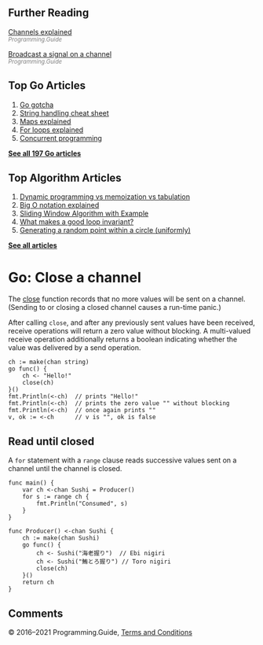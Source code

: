



## Further Reading

[Channels explained](channels-explained.html)  
<span style="color: grey; font-style: italic; font-size: smaller">Programming.Guide</span>

[Broadcast a signal on a channel](broadcast-channel.html)  
<span style="color: grey; font-style: italic; font-size: smaller">Programming.Guide</span>

## Top Go Articles

1.  [Go gotcha](go-gotcha.html)
2.  [String handling cheat sheet](string-functions-reference-cheat-sheet.html)
3.  [Maps explained](maps-explained.html)
4.  [For loops explained](for-loop.html)
5.  [Concurrent programming](go-concurrency-tutorial.html)

[**See all 197 Go articles**](index.html)



## Top Algorithm Articles

1.  [Dynamic programming vs memoization vs tabulation](../dynamic-programming-vs-memoization-vs-tabulation.html)
2.  [Big O notation explained](../big-o-notation-explained.html)
3.  [Sliding Window Algorithm with Example](../sliding-window-example.html)
4.  [What makes a good loop invariant?](../what-makes-a-good-loop-invariant.html)
5.  [Generating a random point within a circle (uniformly)](../random-point-within-circle.html)

[**See all articles**](../index.html)

# Go: Close a channel

The [close](https://golang.org/ref/spec#Close) function records that no more values will be sent on a channel. (Sending to or closing a closed channel causes a run-time panic.)

After calling `close`, and after any previously sent values have been received, receive operations will return a zero value without blocking. A multi-valued receive operation additionally returns a boolean indicating whether the value was delivered by a send operation.

    ch := make(chan string)
    go func() {
        ch <- "Hello!"
        close(ch)
    }()
    fmt.Println(<-ch)  // prints "Hello!"
    fmt.Println(<-ch)  // prints the zero value "" without blocking
    fmt.Println(<-ch)  // once again prints ""
    v, ok := <-ch      // v is "", ok is false

## Read until closed

A `for` statement with a `range` clause reads successive values sent on a channel until the channel is closed.

    func main() {
        var ch <-chan Sushi = Producer()
        for s := range ch {
            fmt.Println("Consumed", s)
        }
    }

    func Producer() <-chan Sushi {
        ch := make(chan Sushi)
        go func() {
            ch <- Sushi("海老握り")  // Ebi nigiri
            ch <- Sushi("鮪とろ握り") // Toro nigiri
            close(ch)
        }()
        return ch
    }

## Comments



© 2016–2021 Programming.Guide, [Terms and Conditions](../terms-and-conditions.html)
